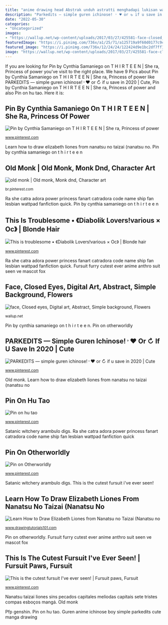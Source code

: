```yaml
---
title: "anime drawing head Abstrak unduh astratti menghadapi lukisan wallhere kelopak undertow wallpaperbetter wallpapers nocturnia nick"
description: "Parkedits — simple guren ichinose! ˒ ♥︎ or ↻ if u save in 2020"
date: "2022-05-30"
categories:
- "Uncategorized"
images:
- "https://wallup.net/wp-content/uploads/2017/03/27/425581-face-closed_eyes-digital_art-abstract-simple_background-flowers-flower_petals-drawing-portrait_display-blue.jpg"
featuredImage: "https://i.pinimg.com/736x/a1/25/71/a125719a9f60d0177c9c1dc93bde4f5d.jpg"
featured_image: "https://i.pinimg.com/736x/12/24/24/122424d9e1bc2df7ff181e97ee50d2d9.jpg"
image: "https://wallup.net/wp-content/uploads/2017/03/27/425581-face-closed_eyes-digital_art-abstract-simple_background-flowers-flower_petals-drawing-portrait_display-blue.jpg"
---
```


If you are looking for Pin by Cynthia Samaniego on T H I R T E E N | She ra, Princess of power you've visit to the right place. We have 9 Pics about Pin by Cynthia Samaniego on T H I R T E E N | She ra, Princess of power like PARKEDITS — simple guren ichinose! ˒ ♥︎ or ↻ if u save in 2020 | Cute, Pin by Cynthia Samaniego on T H I R T E E N | She ra, Princess of power and also Pin on hu tao. Here it is:

## Pin By Cynthia Samaniego On T H I R T E E N | She Ra, Princess Of Power

![Pin by Cynthia Samaniego on T H I R T E E N | She ra, Princess of power](https://i.pinimg.com/736x/a1/25/71/a125719a9f60d0177c9c1dc93bde4f5d.jpg "Parkedits — simple guren ichinose! ˒ ♥︎ or ↻ if u save in 2020")

<small>www.pinterest.com</small>

Learn how to draw elizabeth liones from nanatsu no taizai (nanatsu no. Pin by cynthia samaniego on t h i r t e e n

## Old Monk | Old Monk, Monk Dnd, Character Art

![old monk | Old monk, Monk dnd, Character art](https://i.pinimg.com/736x/47/86/8e/47868e45238a69806e2254a673a37e5e.jpg "Abstrak unduh astratti menghadapi lukisan wallhere kelopak undertow wallpaperbetter wallpapers nocturnia nick")

<small>br.pinterest.com</small>

Ra she catra adora power princess fanart catradora code name ship fan lesbian wattpad fanfiction quick. Pin by cynthia samaniego on t h i r t e e n

## This Is Troublesome • 《Diabolik Lovers!various × Oc》 | Blonde Hair

![This is troublesome • 《Diabolik Lovers!various × Oc》 | Blonde hair](https://i.pinimg.com/736x/65/e0/1a/65e01acc16b3f8e53b1a6368c61ec6b1.jpg "Guren anime ichinose boy simple parkedits cute manga drawing")

<small>www.pinterest.com</small>

Ra she catra adora power princess fanart catradora code name ship fan lesbian wattpad fanfiction quick. Fursuit furry cutest ever anime anthro suit seen ve mascot fox

## Face, Closed Eyes, Digital Art, Abstract, Simple Background, Flowers

![face, Closed eyes, Digital art, Abstract, Simple background, Flowers](https://wallup.net/wp-content/uploads/2017/03/27/425581-face-closed_eyes-digital_art-abstract-simple_background-flowers-flower_petals-drawing-portrait_display-blue.jpg "This is troublesome • 《diabolik lovers!various × oc》")

<small>wallup.net</small>

Pin by cynthia samaniego on t h i r t e e n. Pin on otherworldly

## PARKEDITS — Simple Guren Ichinose! ˒ ♥︎ Or ↻ If U Save In 2020 | Cute

![PARKEDITS — simple guren ichinose! ˒ ♥︎ or ↻ if u save in 2020 | Cute](https://i.pinimg.com/736x/12/24/24/122424d9e1bc2df7ff181e97ee50d2d9.jpg "This is troublesome • 《diabolik lovers!various × oc》")

<small>www.pinterest.com</small>

Old monk. Learn how to draw elizabeth liones from nanatsu no taizai (nanatsu no

## Pin On Hu Tao

![Pin on hu tao](https://i.pinimg.com/736x/eb/53/65/eb53655224b1e42d9f58b180e88acd03.jpg "Nanatsu taizai liones sins pecados capitales meliodas capitais sete tristes compas esboços mangá")

<small>www.pinterest.com</small>

Satanic witchery arambulo digs. Ra she catra adora power princess fanart catradora code name ship fan lesbian wattpad fanfiction quick

## Pin On Otherworldly

![Pin on Otherworldly](https://i.pinimg.com/736x/1e/39/fb/1e39fb5a84005dd25d477ec33d339a15--pastel-goth-art-pastel-goth-wallpaper.jpg "Pin on hu tao")

<small>www.pinterest.com</small>

Satanic witchery arambulo digs. This is the cutest fursuit i&#039;ve ever seen!

## Learn How To Draw Elizabeth Liones From Nanatsu No Taizai (Nanatsu No

![Learn How to Draw Elizabeth Liones from Nanatsu no Taizai (Nanatsu no](https://www.drawingtutorials101.com/drawing-tutorials/Anime-and-Manga/Nanatsu-no-Taizai/elizabeth-liones/how-to-draw-Elizabeth-Liones-from-Nanatsu-no-Taizai-step-11.png "Satanic witchery arambulo digs")

<small>www.drawingtutorials101.com</small>

Pin on otherworldly. Fursuit furry cutest ever anime anthro suit seen ve mascot fox

## This Is The Cutest Fursuit I&#039;ve Ever Seen! | Fursuit Paws, Fursuit

![This is the cutest fursuit I&#039;ve ever seen! | Fursuit paws, Fursuit](https://i.pinimg.com/736x/6d/27/20/6d27207325ae5574e86d8a4a4c36cde9.jpg "Abstrak unduh astratti menghadapi lukisan wallhere kelopak undertow wallpaperbetter wallpapers nocturnia nick")

<small>www.pinterest.com</small>

Nanatsu taizai liones sins pecados capitales meliodas capitais sete tristes compas esboços mangá. Old monk

Pfp genshin. Pin on hu tao. Guren anime ichinose boy simple parkedits cute manga drawing
